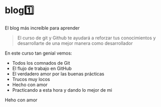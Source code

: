 # blog:one:

El blog más increíble para aprender

> El curso de git y Github te ayudará a reforzar tus conocimientos y desarrollarte de una mejor manera como desarrollador

En este curso tan genial vemos:

- Todos los comnados de Git
- El flujo de trabajo en GitHub
- El verdadero amor por las buenas prácticas
- Trucos muy locos
- Hecho con amor
- Practicando a esta hora y dando lo mejor de mi

Heho con amor

